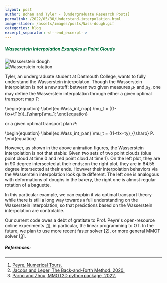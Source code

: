 ```yaml
---
layout: post
author: Bohan and Tyler - [Undergraduate Research Posts]
permalink: /2022/05/30/Understand-interpolation.html
image-slider: /assets/images/posts/Wass-dough.gif
categories: blog
excerpt_separator: <!--end_excerpt-->
---
```



<h5><span style="color:#00703C">Wasserstein Interpolation Examples in Point Clouds</span></h5>
<!--end_excerpt-->
<div class="row">
	<div class="column">
	<img class="img-fluid" src="{{site.baseurl}}//assets/images/posts/Wass-dough.gif" alt="Wasserstein dough">
	</div>
		<div class="column">
	<img class="img-fluid" src="{{site.baseurl}}//assets/images/posts/Wass-rotation.gif" alt="Wasserstein rotation">
	</div>
</div>

Tyler, an undergraduate student at Dartmouth College, wants to fully understand the Wasserstein interpolation. Though the Wasserstein interpolation is not a new stuff: between two given measures $\mu_1$ and $\mu_2$, one may define the Wasserstein interpolation through either a given optimal transport map $T$:

\begin{equation}
\label{eq:Wass_int_map}
\mu_t = ((1-t)x+tT(x))_{\sharp}\mu_1;
\end{equation}

or a given optimal transport plan $P$:

\begin{equation}
\label{eq:Wass_int_plan}
\mu_t = ((1-t)x+ty)_{\sharp} P.
\end{equation}

However, as shown in the above animation figures, the Wasserstein interpolation is not that stable: Given two sets of two point clouds (blue point cloud at time 0 and red point cloud at time 1). On the left plot, they are in 90 degree intersected at their ends; on the right plot, they are in 84.55 degree intersected at their ends. However their interpolation behaviors via the Wasserstein interpolation look quite different. The left one is analogous with deformations of doughs in the bakery, the right one is almost regular rotation of a baguette. 

In this particular example, we can explain it via optimal transport theory while there is still a long way towards a full understanding on the Wasserstein interpolation, so that predictions based on the Wasserstein interpolation are controlable.

Our current code owes a debt of gratitute to Prof. Peyre's open-resource online experiments \[[1]\], in particular, the linear programming to OT. In the future, we plan to use more recent faster solver \[[2]\], or more general MMOT solver \[[3]\]. 
##### References:
----

1. [Peyre, Numerical Tours.](https://www.numerical-tours.com/python/)
2. [Jacobs and Leger, The Back-and-Forth Method, 2020.](https://back-and-forth.netlify.app)
3. [Parno and Zhou, MMOT2D python package, 2022.](https://simda-muri.github.io/mmot/)


[1]: https://arxiv.org/abs/2208.03025
[2]: https://back-and-forth.netlify.app
[3]: https://simda-muri.github.io/mmot/


